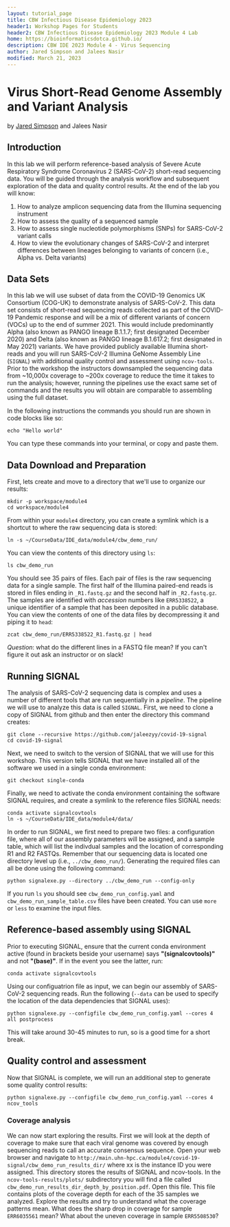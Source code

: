 ```yaml
---
layout: tutorial_page
title: CBW Infectious Disease Epidemiology 2023
header1: Workshop Pages for Students
header2: CBW Infectious Disease Epidemiology 2023 Module 4 Lab
home: https://bioinformaticsdotca.github.io/
description: CBW IDE 2023 Module 4 - Virus Sequencing
author: Jared Simpson and Jalees Nasir
modified: March 21, 2023
---
```


# Virus Short-Read Genome Assembly and Variant Analysis

by [Jared Simpson](https://simpsonlab.github.io) and Jalees Nasir

## Introduction

In this lab we will perform reference-based analysis of Severe Acute Respiratory Syndrome Coronavirus 2 (SARS-CoV-2) short-read sequencing data. You will be guided through the analysis workflow and subsequent exploration of the data and quality control results. At the end of the lab you will know:

1. How to analyze amplicon sequencing data from the Illumina sequencing instrument
2. How to assess the quality of a sequenced sample
3. How to assess single nucleotide polymorphisms (SNPs) for SARS-CoV-2 variant calls
4. How to view the evolutionary changes of SARS-CoV-2 and interpret differences between lineages belonging to variants of concern (i.e., Alpha vs. Delta variants)

## Data Sets

In this lab we will use subset of data from the COVID-19 Genomics UK Consortium (COG-UK) to demonstrate analysis of SARS-CoV-2. This data set consists of short-read sequencing reads collected as part of the COVID-19 Pandemic response and will be a mix of different variants of concern (VOCs) up to the end of summer 2021. This would include predominantly Alpha (also known as PANGO lineage B.1.1.7; first designated December 2020) and Delta (also known as PANGO lineage B.1.617.2; first designated in May 2021) variants. We have provided publicly available Illumina short-reads and you will run SARS-CoV-2 Illumina GeNome Assembly Line (`SIGNAL`) with additional quality control and assessment using `ncov-tools`. Prior to the workshop the instructors downsampled the sequencing data from ~10,000x coverage to ~200x coverage to reduce the time it takes to run the analysis; however, running the pipelines use the exact same set of commands and the results you will obtain are comparable to assembling using the full dataset.

In the following instructions the commands you should run are shown in code blocks like so:

```
echo "Hello world"
```

You can type these commands into your terminal, or copy and paste them.

## Data Download and Preparation

First, lets create and move to a directory that we'll use to organize our results:

```
mkdir -p workspace/module4
cd workspace/module4
```

From within your `module4` directory, you can create a symlink which is a shortcut to where the raw sequencing data is stored:

```
ln -s ~/CourseData/IDE_data/module4/cbw_demo_run/
```

You can view the contents of this directory using `ls`:

```
ls cbw_demo_run
```

You should see 35 pairs of files. Each pair of files is the raw sequencing data for a single sample. The first half of the Illumina paired-end reads is stored in files ending in `_R1.fastq.gz` and the second half in `_R2.fastq.gz`. The samples are identified with _accession_ numbers like `ERR5338522`, a unique identifier of a sample that has been deposited in a public database. You can view the contents of one of the data files by decompressing it and piping it to `head`:

```
zcat cbw_demo_run/ERR5338522_R1.fastq.gz | head
```

*Question*: what do the different lines in a FASTQ file mean? If you can't figure it out ask an instructor or on slack!

## Running SIGNAL

The analysis of SARS-CoV-2 sequencing data is complex and uses a number of different tools that are run sequentially in a _pipeline_. The pipeline we will use to analyze this data is called `SIGNAL`. First, we need to clone a copy of SIGNAL from github and then enter the directory this command creates:

```
git clone --recursive https://github.com/jaleezyy/covid-19-signal
cd covid-19-signal
```

Next, we need to switch to the version of SIGNAL that we will use for this workshop. This version tells SIGNAL that we have installed all of the software we used in a single conda environment:

```
git checkout single-conda
```

Finally, we need to activate the conda environment containing the software SIGNAL requires, and create a symlink to the reference files SIGNAL needs:

```
conda activate signalcovtools
ln -s ~/CourseData/IDE_data/module4/data/
```

In order to run SIGNAL, we first need to prepare two files: a configuration file, where all of our assembly parameters will be assigned, and a sample table, which will list the indivdual samples and the location of corresponding R1 and R2 FASTQs. Remember that our sequencing data is located one directory level up (i.e., `../cbw_demo_run/`). Generating the required files can all be done using the following command:

```
python signalexe.py --directory ../cbw_demo_run --config-only
```

If you run `ls` you should see `cbw_demo_run_config.yaml` and `cbw_demo_run_sample_table.csv` files have been created. You can use `more` or `less` to examine the input files.

## Reference-based assembly using SIGNAL

Prior to executing SIGNAL, ensure that the current conda environment active (found in brackets beside your username) says **"(signalcovtools)"** and not **"(base)"**. If in the event you see the latter, run:

```
conda activate signalcovtools
```

Using our configuatrion file as input, we can begin our assembly of SARS-CoV-2 sequencing reads. Run the following (`--data` can be used to specify the location of the data dependencies that SIGNAL uses):

```
python signalexe.py --configfile cbw_demo_run_config.yaml --cores 4 all postprocess
```

This will take around 30-45 minutes to run, so is a good time for a short break.

## Quality control and assessment

Now that SIGNAL is complete, we will run an additional step to generate some quality control results:

```
python signalexe.py --configfile cbw_demo_run_config.yaml --cores 4 ncov_tools
```

### Coverage analysis

We can now start exploring the results. First we will look at the depth of coverage to make sure that each viral genome was covered by enough sequencing reads to call an accurate consensus sequence. Open your web browser and navigate to `http://main.uhn-hpc.ca/module4/covid-19-signal/cbw_demo_run_results_dir/` where xx is the instance ID you were assigned. This directory stores the results of SIGNAL and ncov-tools. In the `ncov-tools-results/plots/` subdirectory you will find a file called `cbw_demo_run_results_dir_depth_by_position.pdf`. Open this file. This file contains plots of the coverage depth for each of the 35 samples we analyzed. Explore the results and try to understand what the coverage patterns mean. What does the sharp drop in coverage for sample `ERR6035561` mean? What about the uneven coverage in sample `ERR5508530`?



